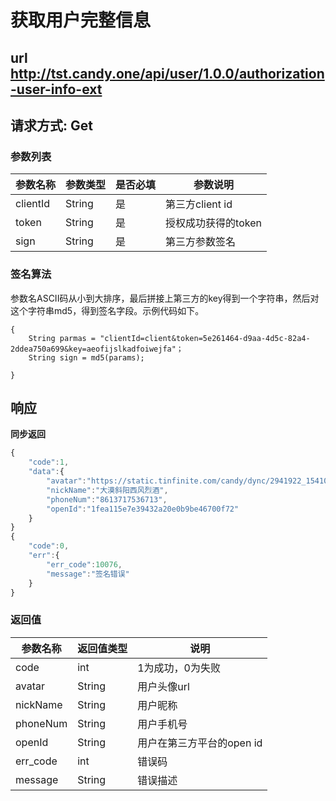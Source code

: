 # 获取用户完整信息

## url http://tst.candy.one/api/user/1.0.0/authorization-user-info-ext

## 请求方式: Get



### 参数列表
| 参数名称         | 参数类型  | 是否必填 | 参数说明 |
| ---             | ----    | ----    | ----   |
| clientId          | String     | 是   | 第三方client id |
| token          | String     | 是   | 授权成功获得的token |
| sign          | String     | 是   | 第三方参数签名 |

### 签名算法
  参数名ASCII码从小到大排序，最后拼接上第三方的key得到一个字符串，然后对这个字符串md5，得到签名字段。示例代码如下。
```
{
    String parmas = "clientId=client&token=5e261464-d9aa-4d5c-82a4-2ddea750a699&key=aeofijslkadfoiwejfa"；
    String sign = md5(params);
    
}
```

## 响应

**同步返回**

```javascript
{
    "code":1,
    "data":{
        "avatar":"https://static.tinfinite.com/candy/dync/2941922_1541064461852_0",
        "nickName":"大漠斜阳西风烈酒",
        "phoneNum":"8613717536713",
        "openId":"1fea115e7e39432a20e0b9be46700f72"
    }
}
{
    "code":0,
    "err":{
        "err_code":10076,
        "message":"签名错误"
    }
}
```
### 返回值
| 参数名称         | 返回值类型  | 说明 |
| ---            | ----     | ----   |
| code          | int     | 1为成功，0为失败
| avatar          | String     | 用户头像url|
| nickName          | String     | 用户昵称|
| phoneNum          | String     | 用户手机号|
| openId          | String     | 用户在第三方平台的open id|
| err_code          | int     | 错误码|
| message          | String     | 错误描述|



